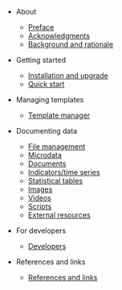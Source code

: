 * About

    * [Preface](about.md)
    * [Acknowledgments](about.md#acknowledgements)
    * [Background and rationale](about.md#background)

* Getting started

    * [Installation and upgrade](installation.md)
    * [Quick start](quick-start.md)

* Managing templates

   * [Template manager](template-manager/managing_templates.md)

* Documenting data

    * [File management](template-manager/file_management.md)
    * [Microdata](template-manager/microdata.md)
    * [Documents](template-manager/document.md)
    * [Indicators/time series](template-manager/indicator.md)
    * [Statistical tables](template-manager/table.md)
    * [Images](template-manager/image.md)
    * [Videos](template-manager/video.md)
    * [Scripts](template-manager/script.md)
    * [External resources](template-manager/external_resource.md)

* For developers
    * [Developers](developers.md)

* References and links

    * [References and links](references.md)
